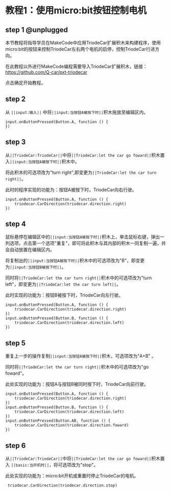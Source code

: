 # 教程1：使用micro:bit按钮控制电机

## step 1 @unplugged

本节教程将指导学员在MakeCode中应用TriodeCar扩展积木来构建程序，使用micro:bit的按钮来控制TriodeCar左右两个电机的启停，控制TriodeCar行进方向。

在此教程以外进行MakeCode编程需要导入TriodeCar扩展积木，链接：https://github.com/Q-car/pxt-triodecar

点击确定开始教程。

## step 2 

从 ``||input:输入||`` 中将``||input:当按钮A被按下时||``积木拖放至编辑区内。

```blocks
input.onButtonPressed(Button.A, function () {
})
```

## step 3

从``||TriodeCar:TriodeCar||``中将``||TriodeCar:let the car go foward||``积木置入``||input:当按钮A被按下时||``积木中。

将此积木的可选项改为"turn right",即变更为``||TriodeCar:let the car turn right||``。

此时的程序实现的功能为：按钮A被按下时，TriodeCar向右行驶。

```blocks
input.onButtonPressed(Button.A, function () {
    triodecar.CarDirection(triodecar.direction.right)
})
```

## step 4

鼠标悬停在编辑区中的``||input:当按钮A被按下时||``积木上，单击鼠标右键，弹出一列选项，点击第一个选项"重复"，即可将此积木与其内部的积木一同复制一遍，并会自动放置在编辑区内。

将复制出的``||input:当按钮A被按下时||``积木中的可选项改为"B"，即变更为``||input:当按钮B被按下时||``。

同时将``||TriodeCar:let the car turn right||``积木中的可选项改为"turn left"，即变更为``||TriodeCar:let the car turn left||``。

此时实现的功能为：按钮B被按下时，TriodeCar向左行驶。

```blocks
input.onButtonPressed(Button.A, function () {
    triodecar.CarDirection(triodecar.direction.right)
})
input.onButtonPressed(Button.B, function () {
    triodecar.CarDirection(triodecar.direction.left)
})
```

## step 5

重复上一步的操作复制``||input:当按钮A被按下时||``积木，可选项改为"A+B" 。

同时将``||TriodeCar:let the car turn right||``积木中的可选项改为"go foward"。

此处实现的功能为：按钮A与按钮B被同时按下时，TriodeCar向前行驶。

```blocks
input.onButtonPressed(Button.A, function () {
    triodecar.CarDirection(triodecar.direction.right)
})
input.onButtonPressed(Button.B, function () {
    triodecar.CarDirection(triodecar.direction.left)
})
input.onButtonPressed(Button.AB, function () {
    triodecar.CarDirection(triodecar.direction.foward)
})
```

## step 6

从``||TriodeCar:TriodeCar||``中将``||TriodeCar:let the car go foward||``积木置入 ``||basic:当开机时||``，将可选项改为"stop"。

此处实现的功能为：micro:bit开机或重置时停止TriodeCar的电机。

```blocks
 triodecar.CarDirection(triodecar.direction.stop)
```

<script src="https://makecode.com/gh-pages-embed.js"></script><script>makeCodeRender("{{ site.makecode.home_url }}", "{{ site.github.owner_name }}/{{ site.github.repository_name }}");</script>
